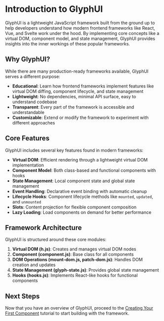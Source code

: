 # Introduction to GlyphUI

GlyphUI is a lightweight JavaScript framework built from the ground up to help developers understand how modern frontend frameworks like React, Vue, and Svelte work under the hood. By implementing core concepts like a virtual DOM, component model, and state management, GlyphUI provides insights into the inner workings of these popular frameworks.

## Why GlyphUI?

While there are many production-ready frameworks available, GlyphUI serves a different purpose:

-   **Educational**: Learn how frontend frameworks implement features like virtual DOM diffing, component lifecycle, and state management
-   **Lightweight**: No dependencies, minimal API surface, easy to understand codebase
-   **Transparent**: Every part of the framework is accessible and understandable
-   **Customizable**: Extend or modify the framework to experiment with different approaches

## Core Features

GlyphUI includes several key features found in modern frameworks:

-   **Virtual DOM**: Efficient rendering through a lightweight virtual DOM implementation
-   **Component Model**: Both class-based and functional components with hooks
-   **State Management**: Local component state and global state management
-   **Event Handling**: Declarative event binding with automatic cleanup
-   **Lifecycle Hooks**: Component lifecycle methods like `mounted`, `updated`, and `unmounted`
-   **Slots**: Content projection for flexible component composition
-   **Lazy Loading**: Load components on demand for better performance

## Framework Architecture

GlyphUI is structured around these core modules:

1. **Virtual DOM (h.js)**: Creates and manages virtual DOM nodes
2. **Component (component.js)**: Base class for all components
3. **DOM Operations (mount-dom.js, patch-dom.js)**: Handles DOM creation and updates
4. **State Management (glyph-state.js)**: Provides global state management
5. **Hooks (hooks.js)**: Implements React-like hooks for functional components

## Next Steps

Now that you have an overview of GlyphUI, proceed to the [Creating Your First Component](02-first-component.md) tutorial to start building with the framework.
